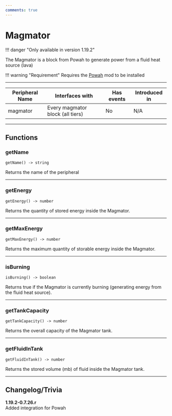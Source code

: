 ```yaml
---
comments: true
---
```


# Magmator

!!! danger "Only available in version 1.19.2"


The Magmator is a block from Powah to generate power from a fluid heat source (lava)

!!! warning "Requirement"
    Requires the [Powah](https://www.curseforge.com/minecraft/mc-mods/powah-rearchitected) mod to be installed

<p class="picture-spacing" style="--ps:1.9rem;"></p>

---

<div class="center-table" markdown>

| Peripheral Name   | Interfaces with                     | Has events | Introduced in |
| ----------------- | ----------------------------------- | ---------- | ------------- |
| magmator          | Every magmator block (all tiers)    | No         | N/A           |

</div>

---

## Functions

### getName
```
getName() -> string
```
Returns the name of the peripheral

---

### getEnergy
```
getEnergy() -> number
```
Returns the quantity of stored energy inside the Magmator.

---

### getMaxEnergy
```
getMaxEnergy() -> number
```
Returns the maximum quantity of storable energy inside the Magmator.

---

### isBurning
```
isBurning() -> boolean
```
Returns true if the Magmator is currently burning (generating energy from the fluid heat source).

---

### getTankCapacity
```
getTankCapacity() -> number
```
Returns the overall capacity of the Magmator tank.

---

### getFluidInTank
```
getFluidInTank() -> number
```
Returns the stored volume (mb) of fluid inside the Magmator tank.

---

## Changelog/Trivia

**1.19.2-0.7.26.r**  
Added integration for Powah
